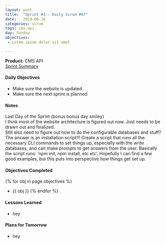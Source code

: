 ```yaml
---
layout: post
title:  "Sprint #1 - Daily Scrum #07"
date:   2019-06-16
categories: scrum
tags: cms_api
day: Sunday
objectives:
 - Lorem ipsum dolor sit amet

---
```



<b>Product:</b> CMS API  
[Sprint Summary](/blog/projects/cms-sprint-1)

#### Daily Objectives
* Make sure the website is updated
* Make sure the next sprint is planned

#### Notes
Last Day of the Sprint (bonus bonus day smiley)  
I think most of the website architecture is figured out now.  Just needs to be drawn out and finalized.  
Still also need to figure out how to do the configurable databases and stuff?  The answer is an installation script!!! Create a script that runs all the necessary CLI commands to set things up, especially with the write databases, and can make prompts to get answers from the user.  Basically the script runs: ‘npm init, npm install, etc etc’.  Hopefully I can find a few good examples, but this puts into perspective how things get set up.



#### Objectives Completed
{% for obj in page.objectives %}
* {{ obj }}
{% endfor %}

#### Lessons Learned
* hey

#### Plans for Tomorrow
* hey